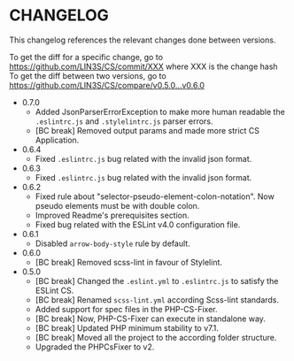 # CHANGELOG

This changelog references the relevant changes done between versions.

To get the diff for a specific change, go to https://github.com/LIN3S/CS/commit/XXX where XXX is the change hash 
To get the diff between two versions, go to https://github.com/LIN3S/CS/compare/v0.5.0...v0.6.0

* 0.7.0
    * Added JsonParserErrorException to make more human readable the `.eslintrc.js` and `.stylelintrc.js` parser errors.
    * [BC break] Removed output params and made more strict CS Application.
* 0.6.4
    * Fixed `.eslintrc.js` bug related with the invalid json format.
* 0.6.3
    * Fixed `.eslintrc.js` bug related with the invalid json format.
* 0.6.2
    * Fixed rule about "selector-pseudo-element-colon-notation". Now pseudo elements must be with double colon.
    * Improved Readme's prerequisites section.
    * Fixed bug related with the ESLint v4.0 configuration file.
* 0.6.1
    * Disabled `arrow-body-style` rule by default.
* 0.6.0
    * [BC break] Removed scss-lint in favour of Stylelint.
* 0.5.0
    * [BC break] Changed the `.eslint.yml` to `.eslintrc.js` to satisfy the ESLint CS.
    * [BC break] Renamed `scss-lint.yml` according Scss-lint standards.
    * Added support for spec files in the PHP-CS-Fixer.
    * [BC break] Now, PHP-CS-Fixer can execute in standalone way.
    * [BC break] Updated PHP minimum stability to v7.1.
    * [BC break] Moved all the project to the according folder structure.
    * Upgraded the PHPCsFixer to v2.
